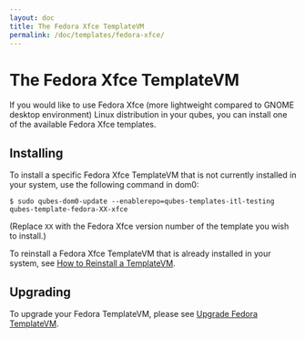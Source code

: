 ```yaml
---
layout: doc
title: The Fedora Xfce TemplateVM
permalink: /doc/templates/fedora-xfce/
---
```


The Fedora Xfce TemplateVM
=====================

If you would like to use Fedora Xfce (more lightweight compared to GNOME desktop environment) Linux distribution in your qubes, you can install one of the available Fedora Xfce templates.


Installing
----------

To install a specific Fedora Xfce TemplateVM that is not currently installed in your system, use the following command in dom0:

    $ sudo qubes-dom0-update --enablerepo=qubes-templates-itl-testing qubes-template-fedora-XX-xfce

   (Replace `XX` with the Fedora Xfce version number of the template you wish to install.)

To reinstall a Fedora Xfce TemplateVM that is already installed in your system, see [How to Reinstall a TemplateVM](/doc/reinstall-template/).

Upgrading
---------

To upgrade your Fedora TemplateVM, please see [Upgrade Fedora TemplateVM](/doc/templates/fedora/#upgrading).

